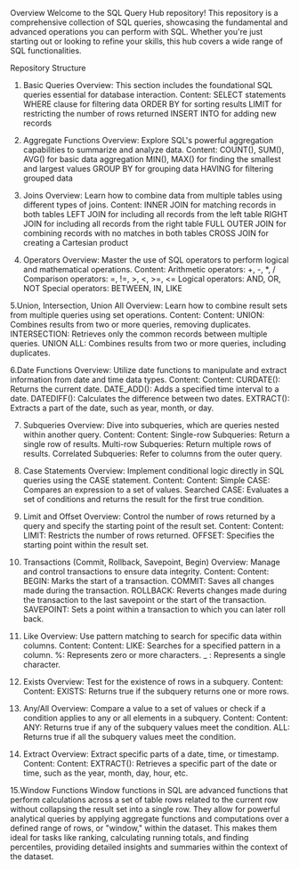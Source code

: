 Overview
Welcome to the SQL Query Hub repository! This repository is a comprehensive collection of SQL queries, showcasing the fundamental and advanced operations you can perform with SQL. Whether you're just starting 
out or looking to refine your skills, this hub covers a wide range of SQL functionalities.

Repository Structure

1. Basic Queries
Overview: This section includes the foundational SQL queries essential for database interaction.
Content:
SELECT statements
WHERE clause for filtering data
ORDER BY for sorting results
LIMIT for restricting the number of rows returned
INSERT INTO for adding new records

2. Aggregate Functions
Overview: Explore SQL's powerful aggregation capabilities to summarize and analyze data.
Content:
COUNT(), SUM(), AVG() for basic data aggregation
MIN(), MAX() for finding the smallest and largest values
GROUP BY for grouping data
HAVING for filtering grouped data

3. Joins
Overview: Learn how to combine data from multiple tables using different types of joins.
Content:
INNER JOIN for matching records in both tables
LEFT JOIN for including all records from the left table
RIGHT JOIN for including all records from the right table
FULL OUTER JOIN for combining records with no matches in both tables
CROSS JOIN for creating a Cartesian product

4. Operators
Overview: Master the use of SQL operators to perform logical and mathematical operations.
Content:
Arithmetic operators: +, -, *, /
Comparison operators: =, !=, >, <, >=, <=
Logical operators: AND, OR, NOT
Special operators: BETWEEN, IN, LIKE

5.Union, Intersection, Union All
Overview: Learn how to combine result sets from multiple queries using set operations. Content:
Content:
UNION: Combines results from two or more queries, removing duplicates.
INTERSECTION: Retrieves only the common records between multiple queries.
UNION ALL: Combines results from two or more queries, including duplicates.

6.Date Functions
Overview: Utilize date functions to manipulate and extract information from date and time data types. Content:
Content:
CURDATE(): Returns the current date.
DATE_ADD(): Adds a specified time interval to a date.
DATEDIFF(): Calculates the difference between two dates.
EXTRACT(): Extracts a part of the date, such as year, month, or day.

7. Subqueries
Overview: Dive into subqueries, which are queries nested within another query. Content:
Content:
Single-row Subqueries: Return a single row of results.
Multi-row Subqueries: Return multiple rows of results.
Correlated Subqueries: Refer to columns from the outer query.

8. Case Statements
Overview: Implement conditional logic directly in SQL queries using the CASE statement. Content:
Content:
Simple CASE: Compares an expression to a set of values.
Searched CASE: Evaluates a set of conditions and returns the result for the first true condition.

9. Limit and Offset
Overview: Control the number of rows returned by a query and specify the starting point of the result set. Content:
Content:
LIMIT: Restricts the number of rows returned.
OFFSET: Specifies the starting point within the result set.

10. Transactions (Commit, Rollback, Savepoint, Begin)
Overview: Manage and control transactions to ensure data integrity. Content:
Content:
BEGIN: Marks the start of a transaction.
COMMIT: Saves all changes made during the transaction.
ROLLBACK: Reverts changes made during the transaction to the last savepoint or the start of the transaction.
SAVEPOINT: Sets a point within a transaction to which you can later roll back.

11. Like
Overview: Use pattern matching to search for specific data within columns. Content:
Content:
LIKE: Searches for a specified pattern in a column.
%: Represents zero or more characters.
_ : Represents a single character.

12. Exists
Overview: Test for the existence of rows in a subquery. Content:
Content:
EXISTS: Returns true if the subquery returns one or more rows.

13. Any/All
Overview: Compare a value to a set of values or check if a condition applies to any or all elements in a subquery. Content:
Content:
ANY: Returns true if any of the subquery values meet the condition.
ALL: Returns true if all the subquery values meet the condition.

14. Extract
Overview: Extract specific parts of a date, time, or timestamp. Content:
Content:
EXTRACT(): Retrieves a specific part of the date or time, such as the year, month, day, hour, etc.

15.Window Functions
Window functions in SQL are advanced functions that perform calculations across a set of table rows related to the current row without collapsing the result set into a single row. They allow for powerful analytical queries by applying aggregate functions and computations over a defined range of rows, or "window," within the dataset. This makes them ideal for tasks like ranking, calculating running totals, and finding percentiles, providing detailed insights and summaries within the context of the dataset.
